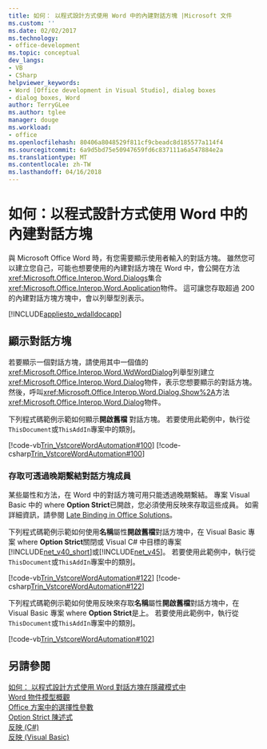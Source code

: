 ```yaml
---
title: 如何： 以程式設計方式使用 Word 中的內建對話方塊 |Microsoft 文件
ms.custom: ''
ms.date: 02/02/2017
ms.technology:
- office-development
ms.topic: conceptual
dev_langs:
- VB
- CSharp
helpviewer_keywords:
- Word [Office development in Visual Studio], dialog boxes
- dialog boxes, Word
author: TerryGLee
ms.author: tglee
manager: douge
ms.workload:
- office
ms.openlocfilehash: 80406a8048529f811cf9cbeadc8d185577a114f4
ms.sourcegitcommit: 6a9d5bd75e50947659fd6c837111a6a547884e2a
ms.translationtype: MT
ms.contentlocale: zh-TW
ms.lasthandoff: 04/16/2018
---
```

# <a name="how-to-programmatically-use-built-in-dialog-boxes-in-word"></a>如何：以程式設計方式使用 Word 中的內建對話方塊
  與 Microsoft Office Word 時，有您需要顯示使用者輸入的對話方塊。 雖然您可以建立您自己，可能也想要使用的內建對話方塊在 Word 中，會公開在方法<xref:Microsoft.Office.Interop.Word.Dialogs>集合<xref:Microsoft.Office.Interop.Word.Application>物件。 這可讓您存取超過 200 的內建對話方塊方塊中，會以列舉型別表示。  
  
 [!INCLUDE[appliesto_wdalldocapp](../vsto/includes/appliesto-wdalldocapp-md.md)]  
  
## <a name="displaying-dialog-boxes"></a>顯示對話方塊  
 若要顯示一個對話方塊，請使用其中一個值的<xref:Microsoft.Office.Interop.Word.WdWordDialog>列舉型別建立<xref:Microsoft.Office.Interop.Word.Dialog>物件，表示您想要顯示的對話方塊。 然後，呼叫<xref:Microsoft.Office.Interop.Word.Dialog.Show%2A>方法<xref:Microsoft.Office.Interop.Word.Dialog>物件。  
  
 下列程式碼範例示範如何顯示**開啟舊檔** 對話方塊。 若要使用此範例中，執行從`ThisDocument`或`ThisAddIn`專案中的類別。  
  
 [!code-vb[Trin_VstcoreWordAutomation#100](../vsto/codesnippet/VisualBasic/Trin_VstcoreWordAutomationVB/ThisDocument.vb#100)]
 [!code-csharp[Trin_VstcoreWordAutomation#100](../vsto/codesnippet/CSharp/Trin_VstcoreWordAutomationCS/ThisDocument.cs#100)]  
  
### <a name="accessing-dialog-box-members-that-are-available-through-late-binding"></a>存取可透過晚期繫結對話方塊成員  
 某些屬性和方法，在 Word 中的對話方塊可用只能透過晚期繫結。 專案 Visual Basic 中的 where **Option Strict**已開啟，您必須使用反映來存取這些成員。 如需詳細資訊，請參閱 [Late Binding in Office Solutions](../vsto/late-binding-in-office-solutions.md)。  
  
 下列程式碼範例示範如何使用**名稱**屬性**開啟舊檔**對話方塊中，在 Visual Basic 專案 where **Option Strict**關閉或 Visual C# 中目標的專案[!INCLUDE[net_v40_short](../sharepoint/includes/net-v40-short-md.md)]或[!INCLUDE[net_v45](../vsto/includes/net-v45-md.md)]。 若要使用此範例中，執行從`ThisDocument`或`ThisAddIn`專案中的類別。  
  
 [!code-vb[Trin_VstcoreWordAutomation#122](../vsto/codesnippet/VisualBasic/Trin_VstcoreWordAutomationVB/ThisDocument.vb#122)]
 [!code-csharp[Trin_VstcoreWordAutomation#122](../vsto/codesnippet/CSharp/Trin_VstcoreWordAutomationCS/ThisDocument.cs#122)]  
  
 下列程式碼範例示範如何使用反映來存取**名稱**屬性**開啟舊檔**對話方塊中，在 Visual Basic 專案 where **Option Strict**是上。 若要使用此範例中，執行從`ThisDocument`或`ThisAddIn`專案中的類別。  
  
 [!code-vb[Trin_VstcoreWordAutomation#102](../vsto/codesnippet/VisualBasic/Trin_VstcoreWordAutomationVB/ThisDocument.vb#102)]  
  
## <a name="see-also"></a>另請參閱  
 [如何： 以程式設計方式使用 Word 對話方塊在隱藏模式中](../vsto/how-to-programmatically-use-word-dialog-boxes-in-hidden-mode.md)   
 [Word 物件模型概觀](../vsto/word-object-model-overview.md)   
 [Office 方案中的選擇性參數](../vsto/optional-parameters-in-office-solutions.md)   
 [Option Strict 陳述式](/dotnet/visual-basic/language-reference/statements/option-strict-statement)   
 [反映 (C#)](/dotnet/csharp/programming-guide/concepts/reflection)  
 [反映 (Visual Basic)](/dotnet/visual-basic/programming-guide/concepts/reflection)  
  
  